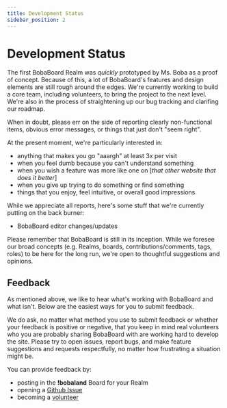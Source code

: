 ```yaml
---
title: Development Status
sidebar_position: 2
---
```


# Development Status
The first BobaBoard Realm was *quickly* prototyped by Ms. Boba as a proof of concept. Because of this, a lot of BobaBoard's features and design elements are still rough around the edges. We're currently working to build a core team, including volunteers, to bring the project to the next level. We're also in the process of straightening up our bug tracking and clarifing our roadmap.

When in doubt, please err on the side of reporting clearly non-functional items, obvious error messages, or things that just don't "seem right". 

At the present moment, we're particularly interested in:
- anything that makes you go "aaargh" at least 3x per visit
- when you feel dumb because you can't understand something
- when you wish a feature was more like one on [*that other website that does it better*]
- when you give up trying to do something or find something
- things that you enjoy, feel intuitive, or overall good impressions

While we appreciate all reports, here's some stuff that we're currently putting on the back burner:
- BobaBoard editor changes/updates

Please remember that BobaBoard is still in its inception. While we foresee our broad concepts (e.g. Realms, boards, contributions/comments, tags,  roles) to be here for the long run, we're open to thoughtful suggestions and opinions.

## Feedback
As mentioned above, we like to hear what's working with BobaBoard and what isn't. Below are the easiest ways for you to submit feedback.

We do ask, no matter what method you use to submit feedback or whether your feedback is positive or negative, that you keep in mind real volunteers who you are probably sharing BobaBoard with are working hard to develop the site. Please try to open issues, report bugs, and make feature suggestions and requests respectfully, no matter how frustrating a situation might be.

You can provide feedback by:

- posting in the **!bobaland** Board for your Realm
- opening a [Github Issue](https://github.com/BobaBoard/issues/issues)
- becoming a [volunteer](/docs/volunteering/intro)